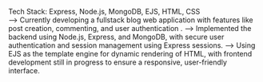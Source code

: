 Tech Stack: Express, Node.js, MongoDB, EJS, HTML, CSS  
--> Currently developing a fullstack blog web application with features like post creation, commenting, and user authentication .
--> Implemented the backend using Node.js, Express, and MongoDB, with secure user authentication and session management using Express sessions.
--> Using EJS as the template engine for dynamic rendering of HTML, with frontend development still in progress to ensure a responsive, user-friendly interface.
